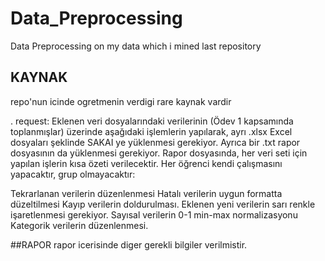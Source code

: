 # Data_Preprocessing
Data Preprocessing on my data which i mined last repository

## KAYNAK
repo'nun icinde ogretmenin verdigi rare kaynak vardir

.
request:
Eklenen veri dosyalarındaki verilerinin (Ödev 1 kapsamında toplanmışlar) üzerinde aşağıdaki işlemlerin yapılarak, ayrı .xlsx Excel dosyaları şeklinde SAKAI ye yüklenmesi gerekiyor. Ayrıca bir .txt rapor dosyasının da yüklenmesi gerekiyor. Rapor dosyasında, her veri seti için yapılan işlerin kısa özeti verilecektir. Her öğrenci kendi çalışmasını yapacaktır, grup olmayacaktır:

Tekrarlanan verilerin düzenlenmesi
Hatalı verilerin uygun formatta düzeltilmesi
Kayıp verilerin doldurulması. Eklenen yeni verilerin sarı renkle işaretlenmesi gerekiyor.
Sayısal verilerin 0-1 min-max normalizasyonu
Kategorik verilerin düzenlenmesi.

##RAPOR
rapor icerisinde diger gerekli bilgiler verilmistir.
